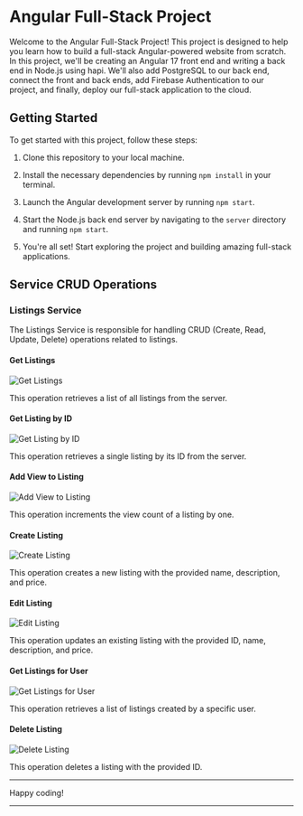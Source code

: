 # Angular Full-Stack Project

Welcome to the Angular Full-Stack Project! This project is designed to help you learn how to build a full-stack Angular-powered website from scratch. In this project, we'll be creating an Angular 17 front end and writing a back end in Node.js using hapi. We'll also add PostgreSQL to our back end, connect the front and back ends, add Firebase Authentication to our project, and finally, deploy our full-stack application to the cloud.

## Getting Started

To get started with this project, follow these steps:

1. Clone this repository to your local machine.

2. Install the necessary dependencies by running `npm install` in your terminal.

3. Launch the Angular development server by running `npm start`.

4. Start the Node.js back end server by navigating to the `server` directory and running `npm start`.

5. You're all set! Start exploring the project and building amazing full-stack applications.

## Service CRUD Operations

### Listings Service

The Listings Service is responsible for handling CRUD (Create, Read, Update, Delete) operations related to listings.

#### Get Listings

![Get Listings](src/assets/images/dashboard.png)

This operation retrieves a list of all listings from the server.

#### Get Listing by ID

![Get Listing by ID](src/assets/images/details.png)

This operation retrieves a single listing by its ID from the server.

#### Add View to Listing

![Add View to Listing](src/assets/images/contact-page.png)

This operation increments the view count of a listing by one.

#### Create Listing

![Create Listing](src/assets/images/create-list.png)

This operation creates a new listing with the provided name, description, and price.

#### Edit Listing

![Edit Listing](src/assets/images/edit-list.png)

This operation updates an existing listing with the provided ID, name, description, and price.

#### Get Listings for User

![Get Listings for User](src/assets/images/my-listing.png)

This operation retrieves a list of listings created by a specific user.

#### Delete Listing

![Delete Listing](src/assets/images/my-listing.png)

This operation deletes a listing with the provided ID.

---

Happy coding!

---
